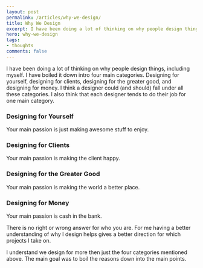 ```yaml
---
layout: post
permalink: /articles/why-we-design/
title: Why We Design
excerpt: I have been doing a lot of thinking on why people design things, including myself. I have boiled it down intro four main categories.
hero: why-we-design
tags:
- thoughts
comments: false
---
```


<p>I have been doing a lot of thinking on why people design things, including myself. I have boiled it down intro four main categories. Designing for yourself, designing for clients, designing for the greater good, and designing for money. I think a designer could (and should) fall under all these categories. I also think that each designer tends to do their job for one main category.</p>

<h3>Designing for Yourself</h3>
<p>Your main passion is just making awesome stuff to enjoy.</p>

<h3>Designing for Clients</h3>
<p>Your main passion is making the client happy.</p>

<h3>Designing for the Greater Good</h3>
<p>Your main passion is making the world a better place.</p>

<h3>Designing for Money</h3>
<p>Your main passion is cash in the bank.</p>

<p>There is no right or wrong answer for who you are. For me having a better understanding of why I design helps gives a better direction for which projects I take on.</p>
<p>I understand we design for more then just the four categories mentioned above. The main goal was to boil the reasons down into the main points.</p>
